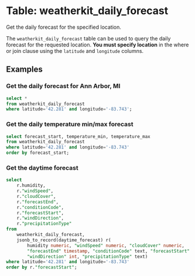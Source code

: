 # Table: weatherkit_daily_forecast

Get the daily forecast for the specified location.

The `weatherkit_daily_forecast` table can be used to query the daily forecast for the requested location.
**You must specify location** in the where or join clause using the `latitude` and `longitude` columns.

## Examples

### Get the daily forecast for Ann Arbor, MI

```sql
select *
from weatherkit_daily_forecast
where latitude='42.281' and longitude='-83.743';
```

### Get the daily temperature min/max forecast

```sql
select forecast_start, temperature_min, temperature_max
from weatherkit_daily_forecast
where latitude='42.281' and longitude='-83.743'
order by forecast_start;
```

### Get the daytime forecast

```sql
select
    r.humidity,
    r."windSpeed",
    r."cloudCover",
    r."forecastEnd",
    r."conditionCode",
    r."forecastStart",
    r."windDirection",
    r."precipitationType"
from
    weatherkit_daily_forecast,
    jsonb_to_record(daytime_forecast) r(
        humidity numeric, "windSpeed" numeric, "cloudCover" numeric,
        "forecastEnd" timestamp, "conditionCode" text, "forecastStart" timestamp,
        "windDirection" int, "precipitationType" text)
where latitude='42.281' and longitude='-83.743'
order by r."forecastStart";
```